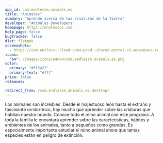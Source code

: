 ```yaml
---
app_id: com.endlessm.animals.es
title: "Animales"
summary: "Aprende acerca de las criaturas de la Tierra"
developer: "Animales Developers"
homepage: https://endlessos.com
help_page: false
bugtracker: false
dist: flatpak
screenshots:
  - https://com-endless--cloud-soma-prod--shared-portal.s3.amazonaws.com/apps.232.screenshots.268da833-3da9-4f3d-8697-30ec3be83ac6_201810181814011515.png
icons:
  "64": /images/icons/64x64/com.endlessm.animals.es.png
color:
  primary: "#f15a22"
  primary-text: "#fff"
price: false
releases:

redirect_from: /com.endlessm.animals.es.desktop/
---
```


<p>Los animales son increíbles. Desde el majestuoso león hasta el extraño y fascinante ornitorrinco, hay mucho que aprender sobre las criaturas que habitan nuestro mundo. Conoce todo el reino animal con este programa. A toda la familia le encantará aprender sobre las características, hábitos y ambientes de los animales, tanto a pequeños como grandes. Es especialmente importante estudiar el reino animal ahora que tantas especies están en peligro de extinción.</p>